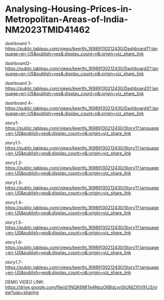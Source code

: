 # Analysing-Housing-Prices-in-Metropolitan-Areas-of-India-NM2023TMID41462

dashboard 1-https://public.tableau.com/views/keerthi_16989130212430/Dashboard1?:language=en-US&publish=yes&:display_count=n&:origin=viz_share_link

dashboard2-https://public.tableau.com/views/keerthi_16989130212430/Dashboard2?:language=en-US&publish=yes&:display_count=n&:origin=viz_share_link

dashboard 3-https://public.tableau.com/views/keerthi_16989130212430/Dashboard3?:language=en-US&publish=yes&:display_count=n&:origin=viz_share_link

dashboard 4- https://public.tableau.com/views/keerthi_16989130212430/Dashboard4?:language=en-US&publish=yes&:display_count=n&:origin=viz_share_link

story1- https://public.tableau.com/views/keerthi_16989130212430/Story1?:language=en-US&publish=yes&:display_count=n&:origin=viz_share_link

story1.1- https://public.tableau.com/views/keerthi_16989130212430/Story1?:language=en-US&publish=yes&:display_count=n&:origin=viz_share_link

story1.2- https://public.tableau.com/views/keerthi_16989130212430/Story1?:language=en-US&publish=yes&:display_count=n&:origin=viz_share_link

story1.3-https://public.tableau.com/views/keerthi_16989130212430/Story1?:language=en-US&publish=yes&:display_count=n&:origin=viz_share_link

story1.4- https://public.tableau.com/views/keerthi_16989130212430/Story1?:language=en-US&publish=yes&:display_count=n&:origin=viz_share_link

story1.5- https://public.tableau.com/views/keerthi_16989130212430/Story1?:language=en-US&publish=yes&:display_count=n&:origin=viz_share_link

story1.6- https://public.tableau.com/views/keerthi_16989130212430/Story1?:language=en-US&publish=yes&:display_count=n&:origin=viz_share_link

story1.7- https://public.tableau.com/views/keerthi_16989130212430/Story1?:language=en-US&publish=yes&:display_count=n&:origin=viz_share_link


DEMO VIDEO LINK: https://drive.google.com/file/d/1NQK6MITe4NqzO6BgLyn5tUNIZXIV91J3/view?usp=sharing
